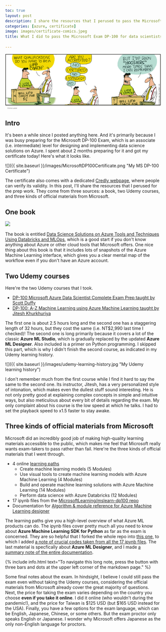 ```yaml
---
toc: true
layout: post
description: I share the resources that I perused to pass the Microsoft Exam DP-100 for data scientists.  
categories: [azure, certificate]
image: images/certificate-comics.jpeg
title: What I did to pass the Microsoft Exam DP-100 for data scientists

---
```

![](https://github.com/howard-haowen/blog.ai/raw/master/images/certificate-comics.jpeg "Credit: cartoonistgroup.com")

## Intro

It's been a while since I posted anything here. And it's primarily because I was busy preparing for the Microsoft DP-100 Exam, which is an associate (i.e. intermediate) level for designing and implementing data science solutions on Azure. I spent about 2 months preparing for it and got my certificate today! Here's what it looks like.  

![]({{ site.baseurl }}/images/MicrosoftDP100Certificate.png "My MS DP-100 Certificate")

The certificate also comes with a dedicated [Credly webpage](https://www.credly.com/badges/7c4f2a43-cf71-4604-b36d-d68544c96a2e/public_url), where people can verify its validity. In this post, I'll share the resources that I perused for the prep work. They come from three sources: a book, two Udemy courses, and three kinds of official materials from Microsoft.

## One book

![](https://media.springernature.com/w306/springer-static/cover-hires/book/978-1-4842-6405-8)

The book is entitled [Data Science Solutions on Azure Tools and Techniques Using Databricks and MLOps](https://www.apress.com/gp/book/9781484264041), which is a good start if you don't know anything about Azure or other cloud tools that Microsoft offers. One nice thing about this book is that it includes lots of snapshots of the Azure Machine Learning interface, which gives you a clear mental map of the workflow even if you don't have an Azure account.   

## Two Udemy courses

Here're the two Udemy courses that I took. 

- [DP-100 Microsoft Azure Data Scientist Complete Exam Prep taught by Scott Duffy](https://www.udemy.com/course/dp100-azure/) 
- [DP-100: A-Z Machine Learning using Azure Machine Learning taught by Jitesh Khurkhuriya](https://www.udemy.com/course/machine-learning-using-azureml/) 

The first one is about 2.5 hours long and the second one has a staggering length of 32 hours, but they cost the same (i.e. NT$2,990 last time I checked)! The second one is long primarily because it covers a lot of the classic **Azure ML Studio**, which is gradually replaced by the updated **Azure ML Designer**. Also included is a primer on Python programming. I skipped this part, which is why I didn't finish the second course, as indicated in my Udemy learning history.   

![]({{ site.baseurl }}/images/udemy-learning-history.jpg "My Udemy learning history")

I don't remember much from the first course while I find it hard to say the same to the second one. Its instructor, Jitesh, has a very personalized style of intonation, which makes even the dullest stuff sound interesting. He is not only pretty good at explaining complex concepts in simple and intuitive ways, but also meticulous about every bit of details regarding the exam. My only complaint about his course is the low speed at which he talks. I had to set the playback speed to x1.5 faster to stay awake.  
## Three kinds of official materials from Microsoft

Microsoft did an incredibly good job of making high-quality learning materials accessible to the public, which makes me feel that Microsoft really wants exam-takers to pass rather than fail. Here're the three kinds of official materials that I went through. 

- 4 online [learning paths](https://docs.microsoft.com/en-us/learn/certifications/exams/dp-100?tab=tab-learning-paths)
  - Create machine learning models (5 Modules)
  - Use visual tools to create machine learning models with Azure Machine Learning (4 Modules)
  - Build and operate machine learning solutions with Azure Machine Learning (14 Modules)
  - Perform data science with Azure Databricks (12 Modules)
- 17 ipynb files from the [MicrosoftLearning/mslearn-dp100 repo](https://github.com/MicrosoftLearning/mslearn-dp100)
- Documentation for [Algorithm & module reference for Azure Machine Learning designer](https://docs.microsoft.com/en-us/azure/machine-learning/algorithm-module-reference/module-reference)

The learning paths give you a high-level overview of what Azure ML products can do. The ipynb files cover pretty much all you need to know about **Azure Machine Learning SDK for Python** as far as the exam is concerned. They are so helpful that I forked the whole repo into [this one](https://github.com/howard-haowen/mslearn-dp100), to which I added [a note of crucial codes taken from all the 17 ipynb files](https://github.com/howard-haowen/mslearn-dp100/blob/main/Notes-on-Python-SDK.md). The last material is specfically about **Azure ML Designer**, and I made [a summary note of the entire documentation](https://github.com/howard-haowen/mslearn-dp100/blob/main/Notes-on-ML-designer.md). 

{% include info.html text="To navigate this long note, press the button with three bars and dots at the upper left corner of the markdown page." %}

Some final notes about the exam. In hindsight, I believe I could still pass the exam even without taking the Udemy courses, considering the official materials from Microsoft already cover the great majority of questions. Next, the price for taking the exam varies depending on the country you choose **even if you take it online**. I did it online (who wouldn't during the pandemic!), and the price for Taiwan is $125 USD (but $165 USD instead for the USA). Finally, you have a few options for the exam language, which can be English, Japanese, Chinese, or some others. But the exam proctor only speaks English or Japanese. I wonder why Microsoft offers Japanese as the only non-English language for proctors.     
<!--stackedit_data:
eyJoaXN0b3J5IjpbLTE5NzU5ODg4MDddfQ==
-->